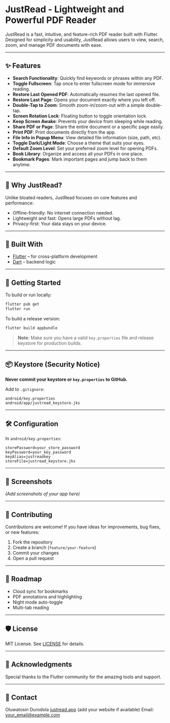 # JustRead - Lightweight and Powerful PDF Reader

JustRead is a fast, intuitive, and feature-rich PDF reader built with Flutter. Designed for simplicity and usability, JustRead allows users to view, search, zoom, and manage PDF documents with ease.

---

## ✨ Features

* **Search Functionality**: Quickly find keywords or phrases within any PDF.
* **Toggle Fullscreen**: Tap once to enter fullscreen mode for immersive reading.
* **Restore Last Opened PDF**: Automatically resumes the last opened file.
* **Restore Last Page**: Opens your document exactly where you left off.
* **Double-Tap to Zoom**: Smooth zoom-in/zoom-out with a simple double-tap.
* **Screen Rotation Lock**: Floating button to toggle orientation lock.
* **Keep Screen Awake**: Prevents your device from sleeping while reading.
* **Share PDF or Page**: Share the entire document or a specific page easily.
* **Print PDF**: Print documents directly from the app.
* **File Info in Popup Menu**: View detailed file information (size, path, etc).
* **Toggle Dark/Light Mode**: Choose a theme that suits your eyes.
* **Default Zoom Level**: Set your preferred zoom level for opening PDFs.
* **Book Library**: Organize and access all your PDFs in one place.
* **Bookmark Pages**: Mark important pages and jump back to them anytime.

---

## 🌟 Why JustRead?

Unlike bloated readers, JustRead focuses on core features and performance:

* Offline-friendly: No internet connection needed.
* Lightweight and fast: Opens large PDFs without lag.
* Privacy-first: Your data stays on your device.

---

## 💪 Built With

* [Flutter](https://flutter.dev/) – for cross-platform development
* [Dart](https://dart.dev/) – backend logic

---

## 🚀 Getting Started

To build or run locally:

```bash
flutter pub get
flutter run
```

To build a release version:

```bash
flutter build appbundle
```

> **Note**: Make sure you have a valid `key.properties` file and release keystore for production builds.

---

## 📦 Keystore (Security Notice)

**Never commit your keystore or `key.properties` to GitHub.**

Add to `.gitignore`:

```
android/key.properties
android/app/justread_keystore.jks
```

---

## 🛠️ Configuration

In `android/key.properties`:

```
storePassword=your_store_password
keyPassword=your_key_password
keyAlias=justreadkey
storeFile=justread_keystore.jks
```

---

## 📱 Screenshots

*(Add screenshots of your app here)*

---

## 💪 Contributing

Contributions are welcome! If you have ideas for improvements, bug fixes, or new features:

1. Fork the repository
2. Create a branch (`feature/your-feature`)
3. Commit your changes
4. Open a pull request

---

## 🚗 Roadmap

* Cloud sync for bookmarks
* PDF annotations and highlighting
* Night mode auto-toggle
* Multi-tab reading

---

## 🛡️ License

MIT License. See [LICENSE](LICENSE) for details.

---

## 🙏 Acknowledgments

Special thanks to the Flutter community for the amazing tools and support.

---

## 📄 Contact

Oluwatosin Durodola
[justread.app](https://your-link-here.com) (add your website if available)
Email: [your\_email@example.com](mailto:your_email@example.com)
